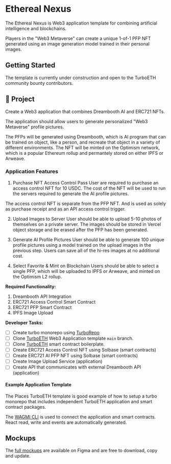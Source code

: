 # Ethereal Nexus

The Ethereal Nexus is Web3 application template for combining artificial intelligence and blockchains.

Players in the "Web3 Metaverse" can create a unique 1-of-1 PFP NFT generated using an image generation model trained in their personal images.

## Getting Started

The template is currently under construction and open to the TurboETH community bounty contributors.

## 🧱 Project
Create a Web3 application that combines Dreambooth AI and ERC721 NFTs. 

The application should allow users to generate personalized "Web3 Metaverse" profile pictures. 

The PFPs will be generated using Dreambooth, which is AI program that can be trained on object, like a person, and recreate that object in a variety of different environments. The NFT will be minted on the Optimism network, which is a popular Ethereum rollup and permantely stored on either IPFS or Arweave.

### Application Features

1. Purchase NFT Access Control Pass
User are required to purchase an access control NFT for 10 USDC. The cost of the NFT will be used to run the servers required to generate the AI profile pictures. 

The access control NFT is separate from the PFP NFT. And is used as solely as purchase receipt and as an API access control trigger.

2. Upload Images to Server
User should be able to upload 5-10 photos of themselves on a private server. The images should be stored in Vercel object storage and be erased after the PFP has been generated.

3. Generate AI Profile Pictures
User should be able to generate 100 unique profile pictures using a model trained on the upload images in the previous step. Users can save all of the hi-res images at no additional cost.

4. Select Favorite & Mint on Blockchain
Users should be able to select a single PFP, which will be uploaded to IPFS or Arweave, and minted on the Optimism L2 rollup.

**Required Functionality:**
1. Dreambooth API Integration
2. ERC721 Access Control Smart Contract
3. ERC721 PFP Smart Contract
4. IPFS Image Upload

**Developer Tasks:**
- [ ] Create turbo monorepo using [TurboRepo](https://turbo.build/)
- [ ] Clone [TurboETH](https://www.turboeth.xyz/)  Web3 Application template `main` branch.
- [ ] Clone [TurboETH](https://github.com/turbo-eth/template-hardhat-sol) smart contract boilerplate.
- [ ] Create ERC721 Access Control NFT using Solbase (smart contracts)
- [ ] Create ERC721 AI PFP NFT using Solbase (smart contracts)
- [ ] Create Image Upload Service (application)
- [ ] Create API that communicates with external Dreambooth API (application)

#### Example Application Template
The Places TurboETH template is good example of how to setup a turbo monorepo that includes independent TurboETH application and smart contract packages.

The [WAGMI CLI](https://wagmi.sh/cli/getting-started) is used to connect the application and smart contracts. React read, write and events are automatically generated.

## Mockups
The [full mockups](https://www.figma.com/file/vhv5ucJdlYL7AKrfZFJrxb/Portrait?type=design&node-id=1%3A360&t=s5l9yovThewchi93-1) are available on Figma and are free to download, copy and update.
